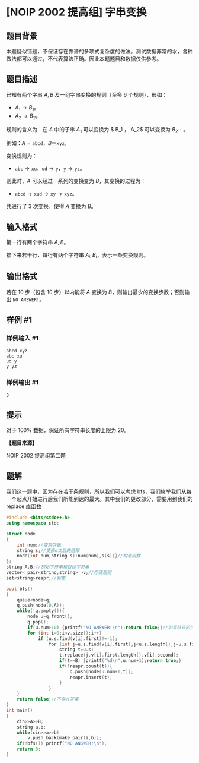 # [NOIP 2002 提高组] 字串变换

## 题目背景

本题疑似错题，不保证存在靠谱的多项式复杂度的做法。测试数据非常的水，各种做法都可以通过，不代表算法正确。因此本题题目和数据仅供参考。

## 题目描述

已知有两个字串 $A,B$ 及一组字串变换的规则（至多 $6$ 个规则），形如：

- $A_1\to B_1$。
- $A_2\to B_2$。

规则的含义为：在 $A$ 中的子串 $A_1$ 可以变换为 $ B_1 $，$ A_2$ 可以变换为 $B_2\cdots$。

例如：$A=\texttt{abcd}$，$B＝\texttt{xyz}$，

变换规则为：

- $\texttt{abc}\rightarrow\texttt{xu}$，$\texttt{ud}\rightarrow\texttt{y}$，$\texttt{y}\rightarrow\texttt{yz}$。

则此时，$A$ 可以经过一系列的变换变为 $B$，其变换的过程为：

- $\texttt{abcd}\rightarrow\texttt{xud}\rightarrow\texttt{xy}\rightarrow\texttt{xyz}$。

共进行了 $3$ 次变换，使得 $A$ 变换为 $B$。

## 输入格式

第一行有两个字符串 $A,B$。

接下来若干行，每行有两个字符串 $A_i,B_i$，表示一条变换规则。

## 输出格式

若在 $10$ 步（包含 $10$ 步）以内能将 $A$ 变换为 $B$，则输出最少的变换步数；否则输出 `NO ANSWER!`。

## 样例 #1

### 样例输入 #1

```
abcd xyz
abc xu
ud y
y yz
```

### 样例输出 #1

```
3
```

## 提示

对于 $100\%$ 数据，保证所有字符串长度的上限为 $20$。

**【题目来源】**

NOIP 2002 提高组第二题

## 题解
我们这一题中，因为存在若干条规则，所以我们可以考虑 bfs，我们枚举我们从每一个起点开始进行后我们所能到达的最大。其中我们的更改部分，需要用到我们的 replace 库函数

```cpp
#include <bits/stdc++.h>
using namespace std;

struct node
{
    int num;//变换次数
    string s;//变换n次后的结果
    node(int num,string s):num(num),s(s){}//构造函数
};
string A,B;//初始字符串和目标字符串
vector< pair<string,string> >v;//存储规则
set<string>reapr;//判重

bool bfs()
{
    queue<node>q;
    q.push(node(0,A));
    while(!q.empty()){
        node u=q.front();
        q.pop();
        if(u.num>10) {printf("NO ANSWER!\n");return false;}//如果队头的字符串转换次数超过10次，不存在答案
        for (int i=0;i<v.size();i++)
            if (u.s.find(v[i].first)!=-1);
                for (int j=u.s.find(v[i].first);j<u.s.length();j=u.s.find(v[i].first,j+1)){
                    string t=u.s;
                    t.replace(j,v[i].first.length(),v[i].second);
                    if(t==B) {printf("%d\n",u.num+1);return true;}
                    if(!reapr.count(t)){
                        q.push(node(u.num+1,t));
                        reapr.insert(t);
                    }
                }
    }
    return false;//不存在答案
}
int main()
{
    cin>>A>>B;
    string a,b;
    while(cin>>a>>b)
        v.push_back(make_pair(a,b));
    if(!bfs()) printf("NO ANSWER!\n");
    return 0;
}
```
```
```